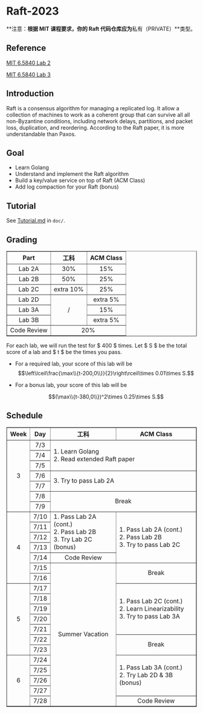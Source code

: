 # Raft-2023

**注意：**根据 MIT 课程要求，你的 Raft 代码仓库应为**私有（PRIVATE）**类型。

## Reference

[MIT 6.5840 Lab 2](https://pdos.csail.mit.edu/6.824/labs/lab-raft.html)

[MIT 6.5840 Lab 3](https://pdos.csail.mit.edu/6.824/labs/lab-kvraft.html)

## Introduction

Raft is a consensus algorithm for managing a replicated log. It allow a collection of machines to work as a coherent group that can survive all all non-Byzantine conditions, including network delays, partitions, and packet loss, duplication, and reordering. According to the Raft paper, it is more understandable than Paxos.

## Goal

- Learn Golang
- Understand and implement the Raft algorithm
- Build a key/value service on top of Raft (ACM Class)
- Add log compaction for your Raft (bonus)

## Tutorial

See [Tutorial.md](doc/Tutorial.md) in `doc/`.

## Grading

<table border="1" cellpadding="1" cellspacing="1">
	<thead>
		<tr>
			<th scope="col" style="text-align:center">Part</th>
			<th scope="col" style="text-align:center">工科</th>
			<th scope="col" style="text-align:center">ACM Class</th>
		</tr>
	</thead>
	<tbody>
		<tr>
			<td style="text-align:center">Lab 2A</td>
			<td style="text-align:center">30%</td>
			<td style="text-align:center">15%</td>
		</tr>
		<tr>
			<td style="text-align:center">Lab 2B</td>
			<td style="text-align:center">50%</td>
			<td style="text-align:center">25%</td>
		</tr>
		<tr>
			<td style="text-align:center">Lab 2C</td>
			<td style="text-align:center">extra 10%</td>
			<td style="text-align:center">25%</td>
		</tr>
		<tr>
			<td style="text-align:center">Lab 2D</td>
			<td colspan="1" rowspan="3" style="text-align:center">/</td>
			<td style="text-align:center">extra 5%</td>
		</tr>
		<tr>
			<td style="text-align:center">Lab 3A</td>
			<td style="text-align:center">15%</td>
		</tr>
		<tr>
			<td style="text-align:center">Lab 3B</td>
			<td style="text-align:center">extra 5%</td>
		</tr>
		<tr>
			<td style="text-align:center">Code Review</td>
			<td colspan="2" rowspan="1" style="text-align:center">20%</td>
		</tr>
	</tbody>
</table>
For each lab, we will run the test for $ 400 $ times. Let $ S $ be the total score of a lab and $ t $ be the times you pass. 

- For a required lab,  your score of this lab will be 
  $$\left\lceil\frac{\max\\{t-200,0\\}}{2}\right\rceil\times 0.01\times S.$$

- For a bonus lab, your score of this lab will be

  $$(\max\\{t-380,0\\})^2\times 0.25\times S.$$

## Schedule

<table border="1" cellpadding="1" cellspacing="1">
	<thead>
		<tr>
			<th scope="col" style="text-align:center">Week</th>
			<th scope="col" style="text-align:center">Day</th>
			<th scope="col" style="text-align:center">工科</th>
			<th scope="col" style="text-align:center">ACM Class</th>
		</tr>
	</thead>
	<tbody>
		<tr>
			<td colspan="1" rowspan="7" style="text-align:center">3</td>
			<td style="text-align:center">7/3</td>
			<td colspan="2" rowspan="3">
			<div>1. Learn Golang</div>
			<div>2. Read extended Raft paper</div>
			</td>
		</tr>
		<tr>
			<td style="text-align:center">7/4</td>
		</tr>
		<tr>
			<td style="text-align:center">7/5</td>
		</tr>
		<tr>
			<td style="text-align:center">7/6</td>
			<td colspan="2" rowspan="2">3. Try to pass Lab 2A</td>
		</tr>
		<tr>
			<td style="text-align:center">7/7</td>
		</tr>
		<tr>
			<td style="text-align:center">7/8</td>
			<td colspan="2" rowspan="2" style="text-align:center">Break</td>
		</tr>
		<tr>
			<td style="text-align:center">7/9</td>
		</tr>
		<tr>
			<td colspan="1" rowspan="7" style="text-align:center">4</td>
			<td style="text-align:center">7/10</td>
			<td colspan="1" rowspan="4">
			<div>1. Pass Lab 2A (cont.)</div>
			<div>2. Pass Lab 2B</div>
			<div>3. Try Lab 2C (bonus)</div>
			</td>
			<td colspan="1" rowspan="5">
			<div>1. Pass Lab 2A (cont.)</div>
			<div>2. Pass Lab 2B</div>
			<div>3. Try to pass Lab 2C</div>
			</td>
		</tr>
		<tr>
			<td style="text-align:center">7/11</td>
		</tr>
		<tr>
			<td style="text-align:center">7/12</td>
		</tr>
		<tr>
			<td style="text-align:center">7/13</td>
		</tr>
		<tr>
			<td style="text-align:center">7/14</td>
			<td style="text-align:center">Code Review</td>
		</tr>
		<tr>
			<td style="text-align:center">7/15</td>
			<td colspan="1" rowspan="14" style="text-align:center">Summer Vacation</td>
			<td colspan="1" rowspan="2" style="text-align:center">Break</td>
		</tr>
		<tr>
			<td style="text-align:center">7/16</td>
		</tr>
		<tr>
			<td colspan="1" rowspan="7" style="text-align:center">5</td>
			<td style="text-align:center">7/17</td>
			<td colspan="1" rowspan="5">
			<div>1. Pass Lab 2C (cont.)</div>
			<div>2. Learn Linearizability</div>
			<div>3. Try to pass Lab 3A</div>
			</td>
		</tr>
		<tr>
			<td style="text-align:center">7/18</td>
		</tr>
		<tr>
			<td style="text-align:center">7/19</td>
		</tr>
		<tr>
			<td style="text-align:center">7/20</td>
		</tr>
		<tr>
			<td style="text-align:center">7/21</td>
		</tr>
		<tr>
			<td style="text-align:center">7/22</td>
			<td colspan="1" rowspan="2" style="text-align:center">Break</td>
		</tr>
		<tr>
			<td style="text-align:center">7/23</td>
		</tr>
		<tr>
			<td colspan="1" rowspan="5" style="text-align:center">6</td>
			<td style="text-align:center">7/24</td>
			<td colspan="1" rowspan="4">
			<div>1. Pass Lab 3A (cont.)</div>
			<div>2. Try Lab 2D &amp; 3B (bonus)</div>
			</td>
		</tr>
		<tr>
			<td style="text-align:center">7/25</td>
		</tr>
		<tr>
			<td style="text-align:center">7/26</td>
		</tr>
		<tr>
			<td style="text-align:center">7/27</td>
		</tr>
		<tr>
			<td style="text-align:center">7/28</td>
			<td style="text-align:center">Code Review</td>
		</tr>
	</tbody>
</table>

